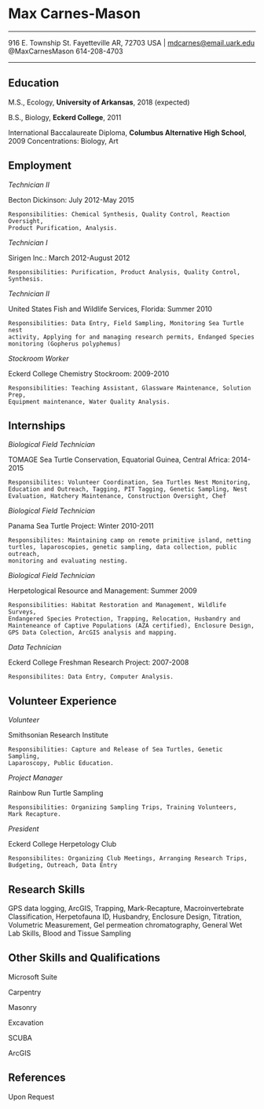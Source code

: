 Max Carnes-Mason
=================

------------------------------------------------------------------------

916 E. Township St.  Fayetteville AR, 72703  USA	|	mdcarnes@email.uark.edu	 @MaxCarnesMason  614-208-4703

-------------------------------------------------------------------------

**Education**
--------------
M.S., Ecology, **University of Arkansas**, 2018 (expected)

B.S., Biology, **Eckerd College**, 2011

International Baccalaureate Diploma, **Columbus Alternative High School**, 2009
Concentrations: Biology, Art

**Employment**
---------------
*Technician II*

Becton Dickinson: July 2012-May 2015

	Responsibilities: Chemical Synthesis, Quality Control, Reaction Oversight,
	Product Purification, Analysis.

*Technician I*

Sirigen Inc.: March 2012-August 2012

	Responsibilities: Purification, Product Analysis, Quality Control, Synthesis.

*Technician II*

United States Fish and Wildlife Services, Florida: Summer 2010

	Responsibilities: Data Entry, Field Sampling, Monitoring Sea Turtle nest 
	activity, Applying for and managing research permits, Endanged Species 
	monitoring (Gopherus polyphemus)

*Stockroom Worker*

Eckerd College Chemistry Stockroom: 2009-2010

	Responsibilities: Teaching Assistant, Glassware Maintenance, Solution Prep,
	Equipment maintenance, Water Quality Analysis.


**Internships**
-----------------
*Biological Field Technician*

TOMAGE Sea Turtle Conservation, Equatorial Guinea, Central Africa: 2014-2015

	Responsibilites: Volunteer Coordination, Sea Turtles Nest Monitoring,
	Education and Outreach, Tagging, PIT Tagging, Genetic Sampling, Nest 
	Evaluation, Hatchery Maintenance, Construction Oversight, Chef

*Biological Field Technician*

Panama Sea Turtle Project: Winter 2010-2011

	Responsibilites: Maintaining camp on remote primitive island, netting
	turtles, laparoscopies, genetic sampling, data collection, public outreach,
	monitoring and evaluating nesting.

*Biological Field Technician*

Herpetological Resource and Management: Summer 2009

	Responsibilities: Habitat Restoration and Management, Wildlife Surveys,
	Endangered Species Protection, Trapping, Relocation, Husbandry and 
	Mainteneance of Captive Populations (AZA certified), Enclosure Design,
	GPS Data Colection, ArcGIS analysis and mapping.

*Data Technician*

Eckerd College Freshman Research Project: 2007-2008

	Responsibilites: Data Entry, Computer Analysis.

**Volunteer Experience**
--------------------------
*Volunteer*

Smithsonian Research Institute

	Responsibilities: Capture and Release of Sea Turtles, Genetic Sampling,
	Laparoscopy, Public Education.

*Project Manager*

Rainbow Run Turtle Sampling

	Responsibilities: Organizing Sampling Trips, Training Volunteers,
	Mark Recapture.

*President*

Eckerd College Herpetology Club

	Responsibilites: Organizing Club Meetings, Arranging Research Trips, 
	Budgeting, Outreach, Data Entry

**Research Skills**
---------------------
GPS data logging, ArcGIS, Trapping, Mark-Recapture, Macroinvertebrate Classification,
Herpetofauna ID, Husbandry, Enclosure Design, Titration, Volumetric Measurement, 
Gel permeation chromatography, General Wet Lab Skills, Blood and Tissue Sampling

**Other Skills and Qualifications**
-------------------------------------
Microsoft Suite

Carpentry

Masonry

Excavation

SCUBA

ArcGIS


**References**
----------------
Upon Request
